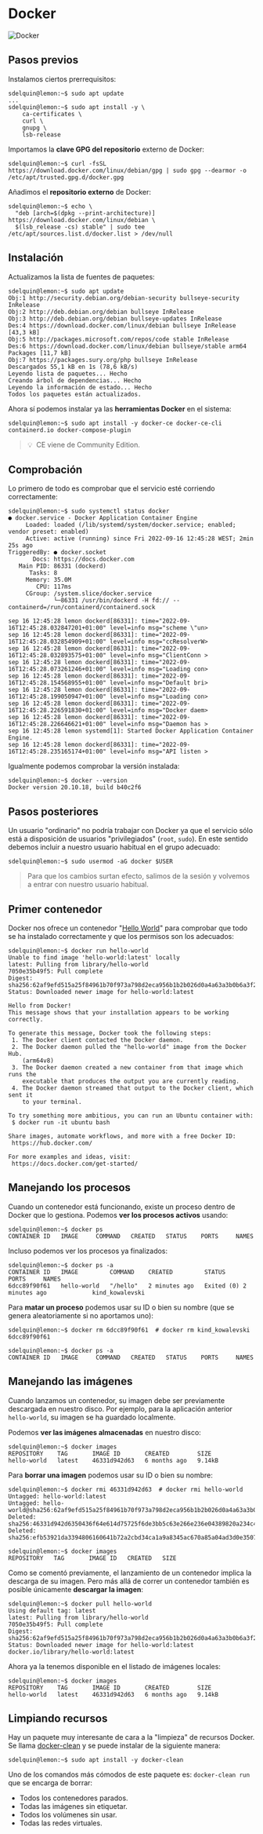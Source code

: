 # Docker

![Docker](files/docker.png)

## Pasos previos

Instalamos ciertos prerrequisitos:

```console
sdelquin@lemon:~$ sudo apt update
...
sdelquin@lemon:~$ sudo apt install -y \
    ca-certificates \
    curl \
    gnupg \
    lsb-release
```

Importamos la **clave GPG del repositorio** externo de Docker:

```console
sdelquin@lemon:~$ curl -fsSL https://download.docker.com/linux/debian/gpg | sudo gpg --dearmor -o /etc/apt/trusted.gpg.d/docker.gpg
```

Añadimos el **repositorio externo** de Docker:

```console
sdelquin@lemon:~$ echo \
  "deb [arch=$(dpkg --print-architecture)] https://download.docker.com/linux/debian \
  $(lsb_release -cs) stable" | sudo tee /etc/apt/sources.list.d/docker.list > /dev/null
```

## Instalación

Actualizamos la lista de fuentes de paquetes:

```console
sdelquin@lemon:~$ sudo apt update
Obj:1 http://security.debian.org/debian-security bullseye-security InRelease
Obj:2 http://deb.debian.org/debian bullseye InRelease
Obj:3 http://deb.debian.org/debian bullseye-updates InRelease
Des:4 https://download.docker.com/linux/debian bullseye InRelease [43,3 kB]
Obj:5 http://packages.microsoft.com/repos/code stable InRelease
Des:6 https://download.docker.com/linux/debian bullseye/stable arm64 Packages [11,7 kB]
Obj:7 https://packages.sury.org/php bullseye InRelease
Descargados 55,1 kB en 1s (78,6 kB/s)
Leyendo lista de paquetes... Hecho
Creando árbol de dependencias... Hecho
Leyendo la información de estado... Hecho
Todos los paquetes están actualizados.
```

Ahora sí podemos instalar ya las **herramientas Docker** en el sistema:

```console
sdelquin@lemon:~$ sudo apt install -y docker-ce docker-ce-cli containerd.io docker-compose-plugin
```

> 💡 &nbsp;CE viene de Community Edition.

## Comprobación

Lo primero de todo es comprobar que el servicio esté corriendo correctamente:

```console
sdelquin@lemon:~$ sudo systemctl status docker
● docker.service - Docker Application Container Engine
     Loaded: loaded (/lib/systemd/system/docker.service; enabled; vendor preset: enabled)
     Active: active (running) since Fri 2022-09-16 12:45:28 WEST; 2min 25s ago
TriggeredBy: ● docker.socket
       Docs: https://docs.docker.com
   Main PID: 86331 (dockerd)
      Tasks: 8
     Memory: 35.0M
        CPU: 117ms
     CGroup: /system.slice/docker.service
             └─86331 /usr/bin/dockerd -H fd:// --containerd=/run/containerd/containerd.sock

sep 16 12:45:28 lemon dockerd[86331]: time="2022-09-16T12:45:28.032847201+01:00" level=info msg="scheme \"un>
sep 16 12:45:28 lemon dockerd[86331]: time="2022-09-16T12:45:28.032854909+01:00" level=info msg="ccResolverW>
sep 16 12:45:28 lemon dockerd[86331]: time="2022-09-16T12:45:28.032893575+01:00" level=info msg="ClientConn >
sep 16 12:45:28 lemon dockerd[86331]: time="2022-09-16T12:45:28.073261246+01:00" level=info msg="Loading con>
sep 16 12:45:28 lemon dockerd[86331]: time="2022-09-16T12:45:28.154568955+01:00" level=info msg="Default bri>
sep 16 12:45:28 lemon dockerd[86331]: time="2022-09-16T12:45:28.199050947+01:00" level=info msg="Loading con>
sep 16 12:45:28 lemon dockerd[86331]: time="2022-09-16T12:45:28.226591830+01:00" level=info msg="Docker daem>
sep 16 12:45:28 lemon dockerd[86331]: time="2022-09-16T12:45:28.226646621+01:00" level=info msg="Daemon has >
sep 16 12:45:28 lemon systemd[1]: Started Docker Application Container Engine.
sep 16 12:45:28 lemon dockerd[86331]: time="2022-09-16T12:45:28.235165174+01:00" level=info msg="API listen >
```

Igualmente podemos comprobar la versión instalada:

```console
sdelquin@lemon:~$ docker --version
Docker version 20.10.18, build b40c2f6
```

## Pasos posteriores

Un usuario "ordinario" no podría trabajar con Docker ya que el servicio sólo está a disposición de usuarios "privilegiados" (`root`, `sudo`). En este sentido debemos incluir a nuestro usuario habitual en el grupo adecuado:

```console
sdelquin@lemon:~$ sudo usermod -aG docker $USER
```

> Para que los cambios surtan efecto, salimos de la sesión y volvemos a entrar con nuestro usuario habitual.

## Primer contenedor

Docker nos ofrece un contenedor "[Hello World](https://github.com/docker-library/hello-world/blob/master/hello.c)" para comprobar que todo se ha instalado correctamente y que los permisos son los adecuados:

```console
sdelquin@lemon:~$ docker run hello-world
Unable to find image 'hello-world:latest' locally
latest: Pulling from library/hello-world
7050e35b49f5: Pull complete
Digest: sha256:62af9efd515a25f84961b70f973a798d2eca956b1b2b026d0a4a63a3b0b6a3f2
Status: Downloaded newer image for hello-world:latest

Hello from Docker!
This message shows that your installation appears to be working correctly.

To generate this message, Docker took the following steps:
 1. The Docker client contacted the Docker daemon.
 2. The Docker daemon pulled the "hello-world" image from the Docker Hub.
    (arm64v8)
 3. The Docker daemon created a new container from that image which runs the
    executable that produces the output you are currently reading.
 4. The Docker daemon streamed that output to the Docker client, which sent it
    to your terminal.

To try something more ambitious, you can run an Ubuntu container with:
 $ docker run -it ubuntu bash

Share images, automate workflows, and more with a free Docker ID:
 https://hub.docker.com/

For more examples and ideas, visit:
 https://docs.docker.com/get-started/
```

## Manejando los procesos

Cuando un contenedor está funcionando, existe un proceso dentro de Docker que lo gestiona. Podemos **ver los procesos activos** usando:

```console
sdelquin@lemon:~$ docker ps
CONTAINER ID   IMAGE     COMMAND   CREATED   STATUS    PORTS     NAMES
```

Incluso podemos ver los procesos ya finalizados:

```console
sdelquin@lemon:~$ docker ps -a
CONTAINER ID   IMAGE         COMMAND    CREATED         STATUS                     PORTS     NAMES
6dcc89f90f61   hello-world   "/hello"   2 minutes ago   Exited (0) 2 minutes ago             kind_kowalevski
```

Para **matar un proceso** podemos usar su ID o bien su nombre (que se genera aleatoriamente si no aportamos uno):

```console
sdelquin@lemon:~$ docker rm 6dcc89f90f61  # docker rm kind_kowalevski
6dcc89f90f61

sdelquin@lemon:~$ docker ps -a
CONTAINER ID   IMAGE     COMMAND   CREATED   STATUS    PORTS     NAMES
```

## Manejando las imágenes

Cuando lanzamos un contenedor, su imagen debe ser previamente descargada en nuestro disco. Por ejemplo, para la aplicación anterior `hello-world`, su imagen se ha guardado localmente.

Podemos **ver las imágenes almacenadas** en nuestro disco:

```console
sdelquin@lemon:~$ docker images
REPOSITORY    TAG       IMAGE ID       CREATED        SIZE
hello-world   latest    46331d942d63   6 months ago   9.14kB
```

Para **borrar una imagen** podemos usar su ID o bien su nombre:

```console
sdelquin@lemon:~$ docker rmi 46331d942d63  # docker rmi hello-world
Untagged: hello-world:latest
Untagged: hello-world@sha256:62af9efd515a25f84961b70f973a798d2eca956b1b2b026d0a4a63a3b0b6a3f2
Deleted: sha256:46331d942d6350436f64e614d75725f6de3bb5c63e266e236e04389820a234c4
Deleted: sha256:efb53921da3394806160641b72a2cbd34ca1a9a8345ac670a85a04ad3d0e3507

sdelquin@lemon:~$ docker images
REPOSITORY   TAG       IMAGE ID   CREATED   SIZE
```

Como se comentó previamente, el lanzamiento de un contenedor implica la descarga de su imagen. Pero más allá de correr un contenedor también es posible únicamente **descargar la imagen**:

```console
sdelquin@lemon:~$ docker pull hello-world
Using default tag: latest
latest: Pulling from library/hello-world
7050e35b49f5: Pull complete
Digest: sha256:62af9efd515a25f84961b70f973a798d2eca956b1b2b026d0a4a63a3b0b6a3f2
Status: Downloaded newer image for hello-world:latest
docker.io/library/hello-world:latest
```

Ahora ya la tenemos disponible en el listado de imágenes locales:

```console
sdelquin@lemon:~$ docker images
REPOSITORY    TAG       IMAGE ID       CREATED        SIZE
hello-world   latest    46331d942d63   6 months ago   9.14kB
```

## Limpiando recursos

Hay un paquete muy interesante de cara a la "limpieza" de recursos Docker. Se llama [docker-clean](https://github.com/ZZROTDesign/docker-clean) y se puede instalar de la siguiente manera:

```console
sdelquin@lemon:~$ sudo apt install -y docker-clean
```

Uno de los comandos más cómodos de este paquete es: `docker-clean run` que se encarga de borrar:

- Todos los contenedores parados.
- Todas las imágenes sin etiquetar.
- Todos los volúmenes sin usar.
- Todas las redes virtuales.

